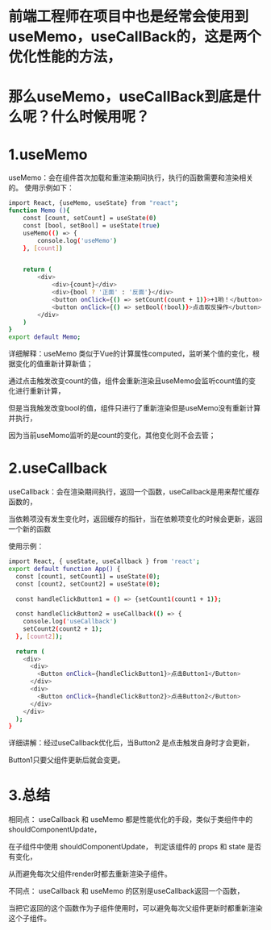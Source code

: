 # 前端工程师在项目中也是经常会使用到useMemo，useCallBack的，这是两个优化性能的方法，
# 那么useMemo，useCallBack到底是什么呢？什么时候用呢？

# 1.useMemo
useMemo：会在组件首次加载和重渲染期间执行，执行的函数需要和渲染相关的。
使用示例如下：
```sh
import React, {useMemo, useState} from "react";
function Memo (){
    const [count, setCount] = useState(0)
    const [bool, setBool] = useState(true)
    useMemo(() => {
        console.log('useMemo')
    }, [count])


    return (
        <div>
            <div>{count}</div>
            <div>{bool ? '正面' : '反面'}</div>
            <button onClick={() => setCount(count + 1)}>+1哟！</button>
            <button onClick={() => setBool(!bool)}>点击取反操作</button>
        </div>
    )
}
export default Memo;
```
 
详细解释：useMemo 类似于Vue的计算属性computed，监听某个值的变化，根据变化的值重新计算新值；

通过点击触发改变count的值，组件会重新渲染且useMemo会监听count值的变化进行重新计算，

但是当我触发改变bool的值，组件只进行了重新渲染但是useMemo没有重新计算并执行，

因为当前useMomo监听的是count的变化，其他变化则不会去管；
 
# 2.useCallback

useCallback：会在渲染期间执行，返回一个函数，useCallback是用来帮忙缓存函数的，

当依赖项没有发生变化时，返回缓存的指针，当在依赖项变化的时候会更新，返回一个新的函数

使用示例：

```sh
import React, { useState, useCallback } from 'react';
export default function App() {
  const [count1, setCount1] = useState(0);
  const [count2, setCount2] = useState(0);
  
  const handleClickButton1 = () => {setCount1(count1 + 1)};
  
  const handleClickButton2 = useCallback(() => {
    console.log('useCallback')
    setCount2(count2 + 1);
  }, [count2]);
  
  return (
    <div>
      <div>
        <Button onClick={handleClickButton1}>点击Button1</Button>
      </div>
      <div>
        <Button onClick={handleClickButton2}>点击Button2</Button>
      </div>
    </div>
  );
}
```


详细讲解：经过useCallback优化后，当Button2 是点击触发自身时才会更新，

Button1只要父组件更新后就会变更。
 
# 3.总结
相同点：
useCallback 和 useMemo 都是性能优化的手段，类似于类组件中的 shouldComponentUpdate，

在子组件中使用 shouldComponentUpdate， 判定该组件的 props 和 state 是否有变化，

从而避免每次父组件render时都去重新渲染子组件。
 
不同点：
useCallback 和 useMemo 的区别是useCallback返回一个函数，

当把它返回的这个函数作为子组件使用时，可以避免每次父组件更新时都重新渲染这个子组件。
